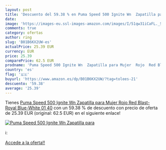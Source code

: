 ```yaml
---
layout: post
title: 'Descuento del 59.38 % en Puma Speed 500 Ignite Wn  Zapatilla para'
date: 
image: 'https://images-eu.ssl-images-amazon.com/images/I/51qw31iCaFL._SL200_.jpg'
comments: true
category: ofertas
author: ring
slug: 'B01B6KX2UW-es'
actualPrice: 25.39 EUR
currency: EUR
price: 25.39
comparePrice: 62.5 EUR
prodname: 'Puma Speed 500 Ignite Wn  Zapatilla para Mujer  Rojo  Red Blast-Royal Blue-White 01   40'
country: 'es'
flag: '🇪🇸'
buyurl: 'https://www.amazon.es/dp/B01B6KX2UW/?tag=tolees-21'
descuento: '59.38'
average: '25.39'
---
```


Tienes [Puma Speed 500 Ignite Wn  Zapatilla para Mujer  Rojo  Red Blast-Royal Blue-White 01   40](https://www.amazon.es/dp/B01B6KX2UW/?tag=tolees-21) con un 59.38 % de descuento con precio de oferta de 25.39 EUR (original: 62.5 EUR) en el siguiente enlace!

[![Puma Speed 500 Ignite Wn  Zapatilla para](https://images-eu.ssl-images-amazon.com/images/I/51qw31iCaFL._SL200_.jpg)](https://www.amazon.es/dp/B01B6KX2UW/?tag=tolees-21)

ℹ️:


[Accede a la oferta!!](https://www.amazon.es/dp/B01B6KX2UW/?tag=tolees-21)
